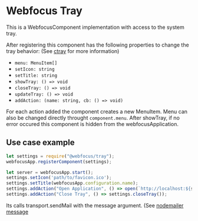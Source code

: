 # Webfocus Tray

This is a WebfocusComponent implementation with access to the system tray.

After registering this component has the following properties to change the tray behavior: (See [ctray](https://www.npmjs.com/package/ctray) for more information)
 
 - `menu: MenuItem[]`
 - `setIcon: string`
 - `setTitle: string`
 - `showTray: () => void`
 - `closeTray: () => void`
 - `updateTray: () => void`
 - `addAction: (name: string, cb: () => void)`

For each action added the component creates a new MenuItem.
Menu can also be changed directly throught `component.menu`.
After showTray, if no error occured this component is hidden from the webfocusApplication.

## Use case example

```javascript
let settings = require("@webfocus/tray");
webfocusApp.registerComponent(settings);

let server = webfocusApp.start();
settings.setIcon('path/to/favicon.ico');
settings.setTitle(webfocusApp.configuration.name);
settings.addAction("Open Application", () => open(`http://localhost:${server.address().port}/`));
settings.addAction("Close Tray", () => settings.closeTray());
```

Its calls transport.sendMail with the message argument. (See [nodemailer message](https://nodemailer.com/message/)
